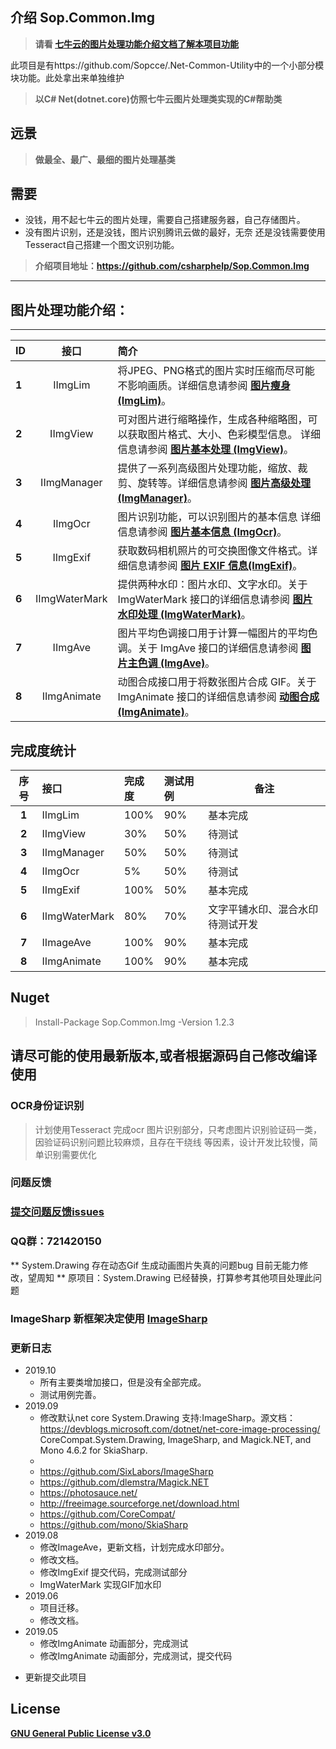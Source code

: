 ## 介绍  Sop.Common.Img
 > **请看 [七牛云的图片处理功能介绍文档了解本项目功能](https://developer.qiniu.com/dora/manual/3683/img-directions-for-use)**

此项目是有https://github.com/Sopcce/.Net-Common-Utility中的一个小部分模块功能。此处拿出来单独维护
 > **以C# Net(dotnet.core)仿照七牛云图片处理类实现的C#帮助类**

## 远景
>   **做最全、最广、最细的图片处理基类**

## 需要
- 没钱，用不起七牛云的图片处理，需要自己搭建服务器，自己存储图片。
- 没有图片识别，还是没钱，图片识别腾讯云做的最好，无奈 还是没钱需要使用Tesseract自己搭建一个图文识别功能。
> **介绍项目地址：https://github.com/csharphelp/Sop.Common.Img**

----
## 图片处理功能介绍：

----

| ID|接口  | 简介   |   
|:--|:------: | :------------------------------  |
|**1**| IImgLim      | 将JPEG、PNG格式的图片实时压缩而尽可能不影响画质。详细信息请参阅  [**图片瘦身 (ImgLim)**](https://github.com/csharphelp/Sop.Common.Img/wiki/image-thin-body-imageslim)。  |  
|**2**| IImgView |可对图片进行缩略操作，生成各种缩略图，可以获取图片格式、大小、色彩模型信息。 详细信息请参阅 [**图片基本处理 (ImgView)**](https://github.com/csharphelp/Sop.Common.Img/wiki/basic-processing-images-imageview)。   |   
|**3**| IImgManager|提供了一系列高级图片处理功能，缩放、裁剪、旋转等。详细信息请参阅 [**图片高级处理 (ImgManager)**](https://github.com/csharphelp/Sop.Common.Img/wiki/the-advanced-treatment-of-images-imagemogr)。   |   
|**4**| IImgOcr        |  图片识别功能，可以识别图片的基本信息 详细信息请参阅 [**图片基本信息 (ImgOcr)**](https://github.com/csharphelp/Sop.Common.Img/wiki/pictures-basic-information-imageinfo)。 |  
|**5**| IImgExif  | 获取数码相机照片的可交换图像文件格式。详细信息请参阅 [**图片 EXIF 信息(ImgExif)**]([exif](https://github.com/csharphelp/Sop.Common.Img/wiki/exif))。 |  
|**6**| IImgWaterMark| 提供两种水印：图片水印、文字水印。关于 ImgWaterMark 接口的详细信息请参阅 [**图片水印处理 (ImgWaterMark)**](https://github.com/csharphelp/Sop.Common.Img/wiki/image-watermarking-processing-watermark)。 |  
|**7**| IImgAve        |图片平均色调接口用于计算一幅图片的平均色调。关于 ImgAve 接口的详细信息请参阅  [**图片主色调 (ImgAve)**](https://github.com/csharphelp/Sop.Common.Img/wiki/image-average-hue-imageave)。 |  
|**8**| IImgAnimate        |    动图合成接口用于将数张图片合成 GIF。关于 ImgAnimate 接口的详细信息请参阅 [**动图合成 (ImgAnimate)**](https://github.com/csharphelp/Sop.Common.Img/wiki/animate)。 |  



## 完成度统计

|**序号**|**接口**|**完成度**|**测试用例** | **备注**     |
|:--:  |:-----    | :---|:----  |-------  |
|**1** |IImgLim      |100%  |  90%   |基本完成 |   
|**2** |IImgView     |30%   |  50%   |待测试   |    
|**3** |IImgManager  |50%   |  50%   |待测试   |   
|**4** |IImgOcr      |5%    |  50%   |待测试   |   
|**5** |IImgExif     |100%   |  50%   |基本完成   |   
|**6** |IImgWaterMark|80%   |  70%   | 文字平铺水印、混合水印待测试开发|
|**7** |IImageAve    |100%  |  90%   |基本完成 |   
|**8** |IImgAnimate  |100%  |  90%   |基本完成 |   

 

## Nuget

> Install-Package Sop.Common.Img -Version 1.2.3


## 请尽可能的使用最新版本,或者根据源码自己修改编译使用

### OCR身份证识别
 
> 计划使用Tesseract 完成ocr 图片识别部分，只考虑图片识别验证码一类，
因验证码识别问题比较麻烦，且存在干绕线 等因素，设计开发比较慢，简单识别需要优化

### 问题反馈
###  [提交问题反馈issues](https://github.com/csharphelp/Sop.Common.Img/issues)
### QQ群：721420150

 ** System.Drawing 存在动态Gif 生成动画图片失真的问题bug 目前无能力修改，望周知 **
 原项目：System.Drawing 已经替换，打算参考其他项目处理此问题
 
### ImageSharp 新框架决定使用 [ImageSharp](https://github.com/SixLabors/ImageSharp)

### 更新日志
+ 2019.10
  + 所有主要类增加接口，但是没有全部完成。
  + 测试用例完善。 
+ 2019.09
  + 修改默认net core  System.Drawing 支持:ImageSharp。源文档：https://devblogs.microsoft.com/dotnet/net-core-image-processing/                              CoreCompat.System.Drawing, ImageSharp, and Magick.NET, and Mono 4.6.2 for SkiaSharp.
  + 
  + https://github.com/SixLabors/ImageSharp
  + https://github.com/dlemstra/Magick.NET
  + https://photosauce.net/
  + http://freeimage.sourceforge.net/download.html
  + https://github.com/CoreCompat/
  + https://github.com/mono/SkiaSharp
+ 2019.08
  + 修改ImageAve，更新文档，计划完成水印部分。
  + 修改文档。
  + 修改ImgExif 提交代码，完成测试部分
  + ImgWaterMark 实现GIF加水印
+ 2019.06
  + 项目迁移。
  + 修改文档。
+ 2019.05
    * 修改ImgAnimate 动画部分，完成测试
    * 修改ImgAnimate 动画部分，完成测试，提交代码
-  更新提交此项目


## License
[**GNU General Public License v3.0**](https://github.com/csharphelp/Sop.Common.Img/blob/master/LICENSE)
